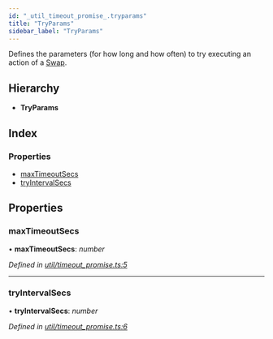 ```yaml
---
id: "_util_timeout_promise_.tryparams"
title: "TryParams"
sidebar_label: "TryParams"
---
```


Defines the parameters (for how long and how often) to try executing an action of a [Swap](../classes/_swap_.swap.md).

## Hierarchy

* **TryParams**

## Index

### Properties

* [maxTimeoutSecs](_util_timeout_promise_.tryparams.md#maxtimeoutsecs)
* [tryIntervalSecs](_util_timeout_promise_.tryparams.md#tryintervalsecs)

## Properties

###  maxTimeoutSecs

• **maxTimeoutSecs**: *number*

*Defined in [util/timeout_promise.ts:5](https://github.com/comit-network/comit-js-sdk/blob/701099a/src/util/timeout_promise.ts#L5)*

___

###  tryIntervalSecs

• **tryIntervalSecs**: *number*

*Defined in [util/timeout_promise.ts:6](https://github.com/comit-network/comit-js-sdk/blob/701099a/src/util/timeout_promise.ts#L6)*
